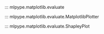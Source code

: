 ::: mlpype.matplotlib.evaluate

::: mlpype.matplotlib.evaluate.MatplotlibPlotter

::: mlpype.matplotlib.evaluate.ShapleyPlot